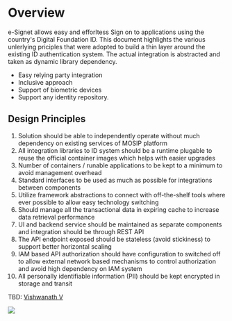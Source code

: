 # Overview

e-Signet allows easy and efforltess Sign on to applications using the country's Digital Foundation ID. This document highlights the various unlerlying priciples that were adopted to build a thin layer around the existing ID authentication system. The actual integration is abstracted and taken as dynamic library dependency.

* Easy relying party integration
* Inclusive approach
* Support of biometric devices
* Support any identity repository.
 
## Design Principles

1. Solution should be able to independently operate without much dependency on existing services of MOSIP platform
2. All integration libraries to ID system should be a runtime plugable to reuse the official container images which helps with easier upgrades
3. Number of containers / runable applications to be kept to a minimum to avoid management overhead
4. Standard interfaces to be used as much as possible for integrations between components
5. Utilize framework abstractions to connect with off-the-shelf tools where ever possible to allow easy technology switching
6. Should manage all the transactional data in expiring cache to increase data retrieval performance
7. UI and backend service should be maintained as separate components and integration should be through REST API
8. The API endpoint exposed should be stateless (avoid stickiness) to support better horizontal scaling
9. IAM based API authorization should have configuration to switched off to allow external network based mechanisms to control authorization and avoid high dependency on IAM system
10. All personally identifiable information (PII) should be kept encrypted in storage and transit

TBD: [Vishwanath V](https://app.gitbook.com/u/Kyda2yhlctS6UJ3XIyT6t6VpEHs1 "mention")

![](\_images/idp_diagrams_updated_2-Page-2.png)

